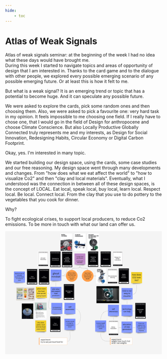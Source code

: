 ```yaml
---
hide:
    - toc
---
```


# Atlas of Weak Signals

Atlas of weak signals seminar: at the beginning of the week I had no idea what these days would have brought me.  
During this week I started to navigate topics and areas of opportunity of design that I am interested in. Thanks to the card game and to the dialogue with other people, we explored every possible emerging scenario of any possible emerging future. Or at least this is how it felt to me.

But what is a weak signal? It is an emerging trend or topic that has a potential to become huge. And it can speculate any possible future.

We were asked to explore the cards, pick some random ones and then choosing them. Also, we were asked to pick a favourite one: very hard task in my opinion. It feels impossible to me choosing one field. If I really have to chose one, that I would go in the field of Design for anthropocene and choose Climate Conscience. But also Locally Productive Globally Connected truly represents me and my interests, as Design for Social Innovation, Redesigning Habits, Circular Economy or Digital Carbon Footprint.

Okay, yes. I'm interested in many topic.

We started building our design space, using the cards, some case studies and our free reasoning. My design space went through many developments and changes. From "how does what we eat affect the world" to "how to visualize Co2" and then "clay and local materials".
Eventually, what I understood was the connection in between all of these design spaces, is the concept of LOCAL. Eat local, speak local, buy local, learn local. Respect local. Be local. Connect local.
From the clay that you use to do pottery to the vegetables that you cook for dinner.

Why?

To fight ecological crises, to support local producers, to reduce Co2 emissions. To be more in touch with what our land can offer us.




![](../images/AoWS/designspace.jpg)
